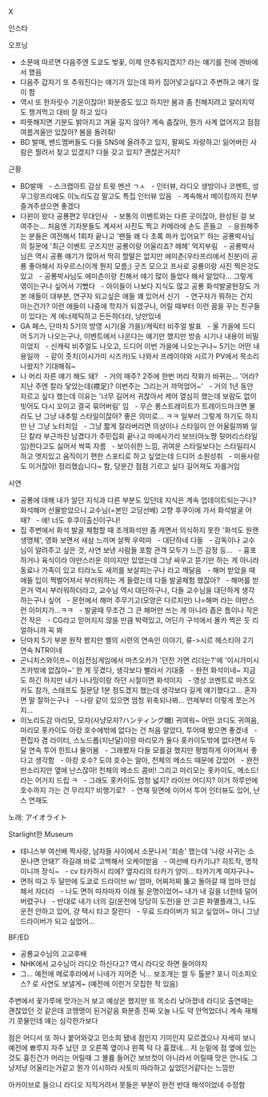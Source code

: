 


X



인스타

오프닝
- 소문에 따르면 다음주엔 도쿄도 벚꽃, 이제 안추워지겠지? 라는 얘기를 전에 겐바에서 했음
- 다음주 갑자기 또 추워진다는 얘기가 있는데 파카 집어넣고싶다고 주변하고 얘기 많이 함
- 역시 또 한자릿수 기온이잖아! 화분증도 있고 하지만 봄과 좀 친해지려고 알러지약도 챙겨먹고 대비 잘 하고 있다
- 따뜻해지면 기분도 밝아지고 겨울 길지 않아? 계속 춥잖아, 뭔가 사계 없어지고 점점 여름겨울만 있잖아? 봄을 돌려줘!
- BD 발매, 밴드멤버들도 다들 SNS에 올려주고 있지, 팔찌도 자랑하고! 잃어버린 사람은 찔려서 찾고 있겠지? 다들 갖고 있지? 괜찮은거지?

근황
- BD발매
  - 스크랩아트 감상 트윗 멘션 ㄱㅅ
  - 인터뷰, 라디오 생방이나 코멘트, 성우그랑프리에도 이노리도감 말고도 특집 인터뷰 있음
  - 계속해서 메이킹까지 전부 즐겨주셨으면 좋겠다
- 다윈이 왔다 공룡편2 무대인사
  - 보통의 이벤트와는 다른 곳이잖아, 완성된 걸 보여주는... 처음엔 기자분들도 계셔서 사진도 찍고 카메라에 손도 흔들고
  - 응원해주는 분들은 여전해서 1회차 끝나고 '팬들 왜 다 초록 파카 입어요?' 하는 공룡박사님의 질문에 '최근 이벤트 굿즈지만 공룡이랑 어울리죠? 헤헤' 억지부림
  - 공룡박사님은 역시 공룡 얘기가 많아서 딱히 할말은 없지만 에미츤(우타프리에서 친분)이 공룡 좋아해서 자우르스(이게 뭔지 모름;) 굿즈 모으고 프사로 공룡이랑 사진 찍은것도 있고
  - 공룡박사님도 에미츤이랑 친해서 얘기 많이 들었다 해서 알았다... 그렇게 엮이는구나 싶어서 기뻤다
  - 아이들이 나보다 지식도 많고 공룡 화석발굴현장도 가본 애들이 대부분, 연구자 되고싶은 애들 꽤 있어서 신기
  - 연구자가 뭐하는 건지 아는건가? 이런 애들이 나중에 학자가 되겠구나, 어릴 때부터 이런 꿈을 꾸는 친구들이 있다는 게 에너제틱하고 든든하더라, 낭만있네
- GA 페스, 단마치 5기의 방영 시기(올 가을)/캐릭터 비주얼 발표
  - 올 가을에 드디어 5기가 나오는구나, 이벤트에서 나온다는 얘기만 했지만 방송 시기나 내용이 비밀이었지
  - 신캐릭 비주얼도 나오고, 드디어 이번 가을에 나오는구나~ 5기는 어떤 내용일까
  - 같이 즛치(이시가미 시즈카)도 나와서 프레이야와 시르가 PV에서 목소리 나왔지? 기대해줘~
- 나 머리 자른 얘기 해도 돼?
  - 거의 매주? 2주에 한번 머리 작화가 바뀌는... '어라? 지난 주엔 칼라 닿았는데(襟足)? 이번주는 그리는거 까먹었어~'
  - 거의 1년 동안 자르고 싶다 했는데 이유는 '너무 길어서 귀찮아서 케어 열심히 했는데 보람도 없이 빗어도 다시 꼬이고 결국 묶어버림' 임
  - 무슨 롱스트레이트가 트레이드마크면 몰라도 난 그냥 내추럴 스타일이잖아? 좋은 의미로... ㅋㅋ 일부러 그렇게 하기도 하지만 난 그냥 노터치임
  - 그냥 짧게 잘라버리면 의상이나 스타일이 안 어울릴까봐 일단 칼라 부근까진 남겼다가 주민집회 끝나고 마에사가리 보브(아노쨩 뒷머리스타일임)한다고도 싫어서 싹뚝 자름
  - 보이쉬한 느낌, 귀여운 스타일보다는 스타일리시하고 엣지있고 움직이기 편한 스포티로 하고 싶었는데 드디어 소원성취
  - 미용사랑도 이거잖아! 정리했습니다~ 함, 당분간 점점 기르고 싶다 길어져도 자를거임

사연
- 공룡에 대해 내가 알던 지식과 다른 부분도 있던데 지식은 계속 업데이트되는구나? 화석해머 선물받았으니 교수님(=본인 고딩선배) 고향 후쿠이에 가서 화석발굴 어때?
  - 에! 너도 후쿠이출신이구나!
- 집 주변에서 화석 발굴 체험할 때 조개화석만 좀 캐면서 의식하지 못한 '화석도 원랜 생명체', 영화 보면서 새삼 느끼며 살짝 우럭따
  - 대단하네 다들
  - 감독이나 교수님이 알려주고 싶은 것, 사연 보낸 사람들 포함 관객 모두가 느낀 감정 등...
  - 흉포하거나 육식이라 야만스러운 이미지만 있었는데 그냥 싸우고 뜯기만 하는 게 아니라 동료나 가족이 있고 티라노도 새끼를 보살피는구나 라고 깨달음
  - 해머 받았을 때 애들 입이 쩍벌어져서 부러워하는 게 들렸는데 다들 발굴체험 했잖아?
  - 해머를 받은거 역시 부러워하더라고, 교수님 역시 대단하구나, 다들 교수님을 대단하게 생각하는구나 싶어
  - 몬헌에서 해머 주무기고(모양은 다르지만) 나=해머 라는 야만스런 이미지가...ㅋㅋ
  - 발굴때 무조건 그 큰 해머만 쓰는 게 아니라 좁은 틈이나 작은 건 작은
  - CG라고 믿어지지 않을 만큼 박력있고, 어딘가 구석에서 몰카 찍은 듯 리얼하니까 꼭 봐
- 단마치 5기 부분 원작 봤지만 벨의 시련의 연속인 이야기, 류->시르 헤스티아 2기 연속 NTR이네
- 곤니치스와이프~ 이심전심게임에서 마츠오카가 '던전 가면 리더는?'에 '이시가미시즈카밖에 없잖아~' 한 게 웃겼다, 생각보다 빨라서 기대중
  - 완전 화석이네~ 지금도 하긴 하지만 내가 나나밍이랑 하던 시절이면 화석이지
  - 영상 코멘트로 마츠오카도 참가, 스태프도 질문당 1분 정도겠지 했는데 생각보다 길게 얘기했다고... 혼자면 말 잘하는구나
  - 나랑 같이 있으면 엄청 위축되나봐... 언제부터 이렇게 쪼는거지...
- 이노리도감 마리모, 모자(사냥모자?ハンティング帽) 귀여워~ 어떤 코디도 귀여움, 마리모 홋카이도 아캉 호수에밖에 없다는 건 처음 알았다, 투어때 봤으면 좋겠네
  - 편집자 겸 라이터, 스노드롭(지난달)이랑 마리모가 둘다 홋카이도밖에 없다면서 두 달 연속 투어 힌트냐 물어봄
  - 그래봤자 다들 모를걸 했지만 평범하게 이어져서 좋다고 생각함
  - 아캉 호수? 도야 호수는 알아, 천체의 메소드 때문에 갔었어
  - 완전 딴소리지만 옆에 난스잖아! 천체의 메소드 콤비! 그리고 마리모는 홋카이도, 메소드! 라는 어거지 드립 ㅋ
  - 그래도 홋카이도 엄청 넓지? 라이브 어디지? 이거 하루만에 호수까지 가는 건 무리지? 비행기로?
  - 연재 뒷면에 이어서 투어 인터뷰도 있어, 난스 연재도

노래: アイオライト

Starlight한 Museum
- 테니스부 여선배 짝사랑, 남자들 사이에서 소문나서 '죄송' 했는데 '나랑 사귀는 소문나면 안돼?' 하길래 바로 고백해서 오케이받음
  - 여선배 타카기냐? 히트작, 명작이니까 장식~
  - cv 타카하시 리에? 옆자리의 타카기 양이... 타카기계 여자구나~
- 면허 따고 두 달만에 도쿄로 드라이브 w/ 엄마, 어찌저찌 뚫고 돌아갈 때 엄마 안심해서 자더라
  - 나도 면허 따자마자 이래 될 운명이었어~ 내가 내 길을 너한테 덜어버렸구나
  - 반대로 내가 너의 길(운전에 당당히 도전)을 안 고른 파멸플래그, 나도 운전 안하고 있어, 걍 택시 타고 잘란다
  - 무료 드라이버가 되고 싶었어~ 아니 그냥 드라이버가 되고 싶었어...

BF/ED
- 공룡교수님의 고교후배
- NHK에서 교수님이 라디오 하신다고? 역시 라디오 하면 들어야지
- 그... 예전에 메로후라에서 니네가 지어준 닉... 보조개는 쌀 두 톨분? 포니 이소피오스? 로 사연도 보낼게~
(예전에 이런거 모집한 적 있음)


주변에서 꽃가루에 맛가는거 보고 예상은 했지만 또 목소리 낮아졌네 라디오 출연때는 괜찮았던 것 같은데 코맹맹이 된거같음
화분증 진짜 오늘 나도 약 안먹었더니 계속 재채기 콧물인데 얘는 심각한가보다

점은 어디서 또 하나 붙어와갖고 민소희 됐네 점인지 기미인지 모르겠으나
자세히 보니 예전에 뾰루지 자주 났던 코 오른쪽 옆이나 왼쪽 턱 다 흉졌네... 저 눈밑에 점 옆에 있는것도 흉진건가
머리는 어릴때 그 볼륨 들어간 보브컷이 아니라서 어릴때 맛은 안나도 그냥저냥 어울리는거같고 뭔가 이시하라 사토미 따라하고 싶었던거같다는 느낌만

아카이브로 들으니 라디오 지직거려서 못들은 부분이 완전 반대 해석이었네 수정함
